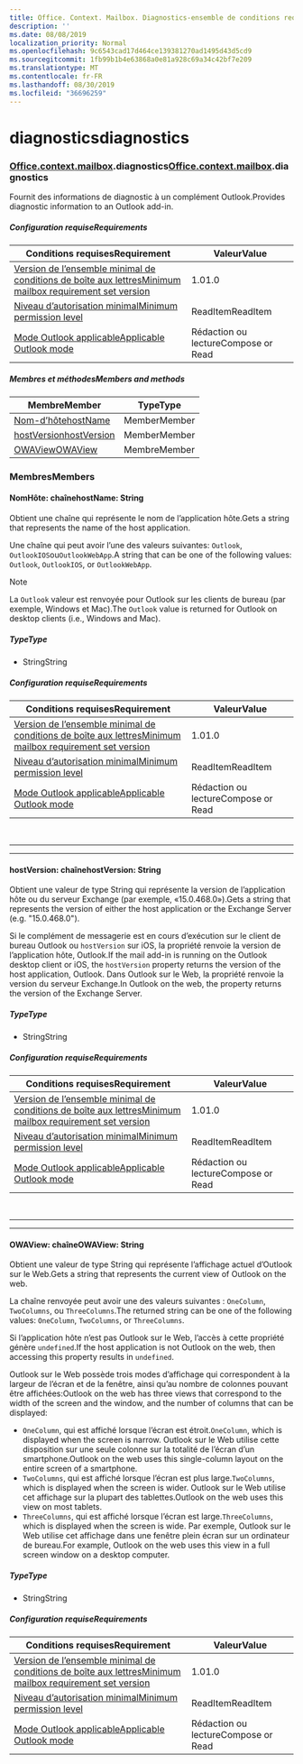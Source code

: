 ```yaml
---
title: Office. Context. Mailbox. Diagnostics-ensemble de conditions requises 1,4
description: ''
ms.date: 08/08/2019
localization_priority: Normal
ms.openlocfilehash: 9c6543cad17d464ce139381270ad1495d43d5cd9
ms.sourcegitcommit: 1fb99b1b4e63868a0e81a928c69a34c42bf7e209
ms.translationtype: MT
ms.contentlocale: fr-FR
ms.lasthandoff: 08/30/2019
ms.locfileid: "36696259"
---
```

# <a name="diagnostics"></a><span data-ttu-id="33a3f-102">diagnostics</span><span class="sxs-lookup"><span data-stu-id="33a3f-102">diagnostics</span></span>

### <a name="officeofficemdcontextofficecontextmdmailboxofficecontextmailboxmddiagnostics"></a><span data-ttu-id="33a3f-103">[Office](Office.md)[.context](Office.context.md)[.mailbox](Office.context.mailbox.md).diagnostics</span><span class="sxs-lookup"><span data-stu-id="33a3f-103">[Office](Office.md)[.context](Office.context.md)[.mailbox](Office.context.mailbox.md).diagnostics</span></span>

<span data-ttu-id="33a3f-104">Fournit des informations de diagnostic à un complément Outlook.</span><span class="sxs-lookup"><span data-stu-id="33a3f-104">Provides diagnostic information to an Outlook add-in.</span></span>

##### <a name="requirements"></a><span data-ttu-id="33a3f-105">Configuration requise</span><span class="sxs-lookup"><span data-stu-id="33a3f-105">Requirements</span></span>

|<span data-ttu-id="33a3f-106">Conditions requises</span><span class="sxs-lookup"><span data-stu-id="33a3f-106">Requirement</span></span>| <span data-ttu-id="33a3f-107">Valeur</span><span class="sxs-lookup"><span data-stu-id="33a3f-107">Value</span></span>|
|---|---|
|[<span data-ttu-id="33a3f-108">Version de l’ensemble minimal de conditions de boîte aux lettres</span><span class="sxs-lookup"><span data-stu-id="33a3f-108">Minimum mailbox requirement set version</span></span>](/office/dev/add-ins/reference/requirement-sets/outlook-api-requirement-sets)| <span data-ttu-id="33a3f-109">1.0</span><span class="sxs-lookup"><span data-stu-id="33a3f-109">1.0</span></span>|
|[<span data-ttu-id="33a3f-110">Niveau d’autorisation minimal</span><span class="sxs-lookup"><span data-stu-id="33a3f-110">Minimum permission level</span></span>](/outlook/add-ins/understanding-outlook-add-in-permissions)| <span data-ttu-id="33a3f-111">ReadItem</span><span class="sxs-lookup"><span data-stu-id="33a3f-111">ReadItem</span></span>|
|[<span data-ttu-id="33a3f-112">Mode Outlook applicable</span><span class="sxs-lookup"><span data-stu-id="33a3f-112">Applicable Outlook mode</span></span>](/outlook/add-ins/#extension-points)| <span data-ttu-id="33a3f-113">Rédaction ou lecture</span><span class="sxs-lookup"><span data-stu-id="33a3f-113">Compose or Read</span></span>|

##### <a name="members-and-methods"></a><span data-ttu-id="33a3f-114">Membres et méthodes</span><span class="sxs-lookup"><span data-stu-id="33a3f-114">Members and methods</span></span>

| <span data-ttu-id="33a3f-115">Membre</span><span class="sxs-lookup"><span data-stu-id="33a3f-115">Member</span></span> | <span data-ttu-id="33a3f-116">Type</span><span class="sxs-lookup"><span data-stu-id="33a3f-116">Type</span></span> |
|--------|------|
| [<span data-ttu-id="33a3f-117">Nom-d’hôte</span><span class="sxs-lookup"><span data-stu-id="33a3f-117">hostName</span></span>](#hostname-string) | <span data-ttu-id="33a3f-118">Member</span><span class="sxs-lookup"><span data-stu-id="33a3f-118">Member</span></span> |
| [<span data-ttu-id="33a3f-119">hostVersion</span><span class="sxs-lookup"><span data-stu-id="33a3f-119">hostVersion</span></span>](#hostversion-string) | <span data-ttu-id="33a3f-120">Member</span><span class="sxs-lookup"><span data-stu-id="33a3f-120">Member</span></span> |
| [<span data-ttu-id="33a3f-121">OWAView</span><span class="sxs-lookup"><span data-stu-id="33a3f-121">OWAView</span></span>](#owaview-string) | <span data-ttu-id="33a3f-122">Membre</span><span class="sxs-lookup"><span data-stu-id="33a3f-122">Member</span></span> |

### <a name="members"></a><span data-ttu-id="33a3f-123">Membres</span><span class="sxs-lookup"><span data-stu-id="33a3f-123">Members</span></span>

#### <a name="hostname-string"></a><span data-ttu-id="33a3f-124">NomHôte: chaîne</span><span class="sxs-lookup"><span data-stu-id="33a3f-124">hostName: String</span></span>

<span data-ttu-id="33a3f-125">Obtient une chaîne qui représente le nom de l’application hôte.</span><span class="sxs-lookup"><span data-stu-id="33a3f-125">Gets a string that represents the name of the host application.</span></span>

<span data-ttu-id="33a3f-126">Une chaîne qui peut avoir l’une des valeurs suivantes: `Outlook`, `OutlookIOS`ou`OutlookWebApp`.</span><span class="sxs-lookup"><span data-stu-id="33a3f-126">A string that can be one of the following values: `Outlook`, `OutlookIOS`, or `OutlookWebApp`.</span></span>

> [!NOTE]
> <span data-ttu-id="33a3f-127">La `Outlook` valeur est renvoyée pour Outlook sur les clients de bureau (par exemple, Windows et Mac).</span><span class="sxs-lookup"><span data-stu-id="33a3f-127">The `Outlook` value is returned for Outlook on desktop clients (i.e., Windows and Mac).</span></span>

##### <a name="type"></a><span data-ttu-id="33a3f-128">Type</span><span class="sxs-lookup"><span data-stu-id="33a3f-128">Type</span></span>

*   <span data-ttu-id="33a3f-129">String</span><span class="sxs-lookup"><span data-stu-id="33a3f-129">String</span></span>

##### <a name="requirements"></a><span data-ttu-id="33a3f-130">Configuration requise</span><span class="sxs-lookup"><span data-stu-id="33a3f-130">Requirements</span></span>

|<span data-ttu-id="33a3f-131">Conditions requises</span><span class="sxs-lookup"><span data-stu-id="33a3f-131">Requirement</span></span>| <span data-ttu-id="33a3f-132">Valeur</span><span class="sxs-lookup"><span data-stu-id="33a3f-132">Value</span></span>|
|---|---|
|[<span data-ttu-id="33a3f-133">Version de l’ensemble minimal de conditions de boîte aux lettres</span><span class="sxs-lookup"><span data-stu-id="33a3f-133">Minimum mailbox requirement set version</span></span>](/office/dev/add-ins/reference/requirement-sets/outlook-api-requirement-sets)| <span data-ttu-id="33a3f-134">1.0</span><span class="sxs-lookup"><span data-stu-id="33a3f-134">1.0</span></span>|
|[<span data-ttu-id="33a3f-135">Niveau d’autorisation minimal</span><span class="sxs-lookup"><span data-stu-id="33a3f-135">Minimum permission level</span></span>](/outlook/add-ins/understanding-outlook-add-in-permissions)| <span data-ttu-id="33a3f-136">ReadItem</span><span class="sxs-lookup"><span data-stu-id="33a3f-136">ReadItem</span></span>|
|[<span data-ttu-id="33a3f-137">Mode Outlook applicable</span><span class="sxs-lookup"><span data-stu-id="33a3f-137">Applicable Outlook mode</span></span>](/outlook/add-ins/#extension-points)| <span data-ttu-id="33a3f-138">Rédaction ou lecture</span><span class="sxs-lookup"><span data-stu-id="33a3f-138">Compose or Read</span></span>|

<br>

---
---

#### <a name="hostversion-string"></a><span data-ttu-id="33a3f-139">hostVersion: chaîne</span><span class="sxs-lookup"><span data-stu-id="33a3f-139">hostVersion: String</span></span>

<span data-ttu-id="33a3f-140">Obtient une valeur de type String qui représente la version de l’application hôte ou du serveur Exchange (par exemple, «15.0.468.0»).</span><span class="sxs-lookup"><span data-stu-id="33a3f-140">Gets a string that represents the version of either the host application or the Exchange Server (e.g. "15.0.468.0").</span></span>

<span data-ttu-id="33a3f-141">Si le complément de messagerie est en cours d’exécution sur le client de bureau Outlook ou `hostVersion` sur iOS, la propriété renvoie la version de l’application hôte, Outlook.</span><span class="sxs-lookup"><span data-stu-id="33a3f-141">If the mail add-in is running on the Outlook desktop client or iOS, the `hostVersion` property returns the version of the host application, Outlook.</span></span> <span data-ttu-id="33a3f-142">Dans Outlook sur le Web, la propriété renvoie la version du serveur Exchange.</span><span class="sxs-lookup"><span data-stu-id="33a3f-142">In Outlook on the web, the property returns the version of the Exchange Server.</span></span>

##### <a name="type"></a><span data-ttu-id="33a3f-143">Type</span><span class="sxs-lookup"><span data-stu-id="33a3f-143">Type</span></span>

*   <span data-ttu-id="33a3f-144">String</span><span class="sxs-lookup"><span data-stu-id="33a3f-144">String</span></span>

##### <a name="requirements"></a><span data-ttu-id="33a3f-145">Configuration requise</span><span class="sxs-lookup"><span data-stu-id="33a3f-145">Requirements</span></span>

|<span data-ttu-id="33a3f-146">Conditions requises</span><span class="sxs-lookup"><span data-stu-id="33a3f-146">Requirement</span></span>| <span data-ttu-id="33a3f-147">Valeur</span><span class="sxs-lookup"><span data-stu-id="33a3f-147">Value</span></span>|
|---|---|
|[<span data-ttu-id="33a3f-148">Version de l’ensemble minimal de conditions de boîte aux lettres</span><span class="sxs-lookup"><span data-stu-id="33a3f-148">Minimum mailbox requirement set version</span></span>](/office/dev/add-ins/reference/requirement-sets/outlook-api-requirement-sets)| <span data-ttu-id="33a3f-149">1.0</span><span class="sxs-lookup"><span data-stu-id="33a3f-149">1.0</span></span>|
|[<span data-ttu-id="33a3f-150">Niveau d’autorisation minimal</span><span class="sxs-lookup"><span data-stu-id="33a3f-150">Minimum permission level</span></span>](/outlook/add-ins/understanding-outlook-add-in-permissions)| <span data-ttu-id="33a3f-151">ReadItem</span><span class="sxs-lookup"><span data-stu-id="33a3f-151">ReadItem</span></span>|
|[<span data-ttu-id="33a3f-152">Mode Outlook applicable</span><span class="sxs-lookup"><span data-stu-id="33a3f-152">Applicable Outlook mode</span></span>](/outlook/add-ins/#extension-points)| <span data-ttu-id="33a3f-153">Rédaction ou lecture</span><span class="sxs-lookup"><span data-stu-id="33a3f-153">Compose or Read</span></span>|

<br>

---
---

#### <a name="owaview-string"></a><span data-ttu-id="33a3f-154">OWAView: chaîne</span><span class="sxs-lookup"><span data-stu-id="33a3f-154">OWAView: String</span></span>

<span data-ttu-id="33a3f-155">Obtient une valeur de type String qui représente l’affichage actuel d’Outlook sur le Web.</span><span class="sxs-lookup"><span data-stu-id="33a3f-155">Gets a string that represents the current view of Outlook on the web.</span></span>

<span data-ttu-id="33a3f-156">La chaîne renvoyée peut avoir une des valeurs suivantes : `OneColumn`, `TwoColumns`, ou `ThreeColumns`.</span><span class="sxs-lookup"><span data-stu-id="33a3f-156">The returned string can be one of the following values: `OneColumn`, `TwoColumns`, or `ThreeColumns`.</span></span>

<span data-ttu-id="33a3f-157">Si l’application hôte n’est pas Outlook sur le Web, l’accès à cette propriété génère `undefined`.</span><span class="sxs-lookup"><span data-stu-id="33a3f-157">If the host application is not Outlook on the web, then accessing this property results in `undefined`.</span></span>

<span data-ttu-id="33a3f-158">Outlook sur le Web possède trois modes d’affichage qui correspondent à la largeur de l’écran et de la fenêtre, ainsi qu’au nombre de colonnes pouvant être affichées:</span><span class="sxs-lookup"><span data-stu-id="33a3f-158">Outlook on the web has three views that correspond to the width of the screen and the window, and the number of columns that can be displayed:</span></span>

*   <span data-ttu-id="33a3f-159">`OneColumn`, qui est affiché lorsque l’écran est étroit.</span><span class="sxs-lookup"><span data-stu-id="33a3f-159">`OneColumn`, which is displayed when the screen is narrow.</span></span> <span data-ttu-id="33a3f-160">Outlook sur le Web utilise cette disposition sur une seule colonne sur la totalité de l’écran d’un smartphone.</span><span class="sxs-lookup"><span data-stu-id="33a3f-160">Outlook on the web uses this single-column layout on the entire screen of a smartphone.</span></span>
*   <span data-ttu-id="33a3f-161">`TwoColumns`, qui est affiché lorsque l’écran est plus large.</span><span class="sxs-lookup"><span data-stu-id="33a3f-161">`TwoColumns`, which is displayed when the screen is wider.</span></span> <span data-ttu-id="33a3f-162">Outlook sur le Web utilise cet affichage sur la plupart des tablettes.</span><span class="sxs-lookup"><span data-stu-id="33a3f-162">Outlook on the web uses this view on most tablets.</span></span>
*   <span data-ttu-id="33a3f-163">`ThreeColumns`, qui est affiché lorsque l’écran est large.</span><span class="sxs-lookup"><span data-stu-id="33a3f-163">`ThreeColumns`, which is displayed when the screen is wide.</span></span> <span data-ttu-id="33a3f-164">Par exemple, Outlook sur le Web utilise cet affichage dans une fenêtre plein écran sur un ordinateur de bureau.</span><span class="sxs-lookup"><span data-stu-id="33a3f-164">For example, Outlook on the web uses this view in a full screen window on a desktop computer.</span></span>

##### <a name="type"></a><span data-ttu-id="33a3f-165">Type</span><span class="sxs-lookup"><span data-stu-id="33a3f-165">Type</span></span>

*   <span data-ttu-id="33a3f-166">String</span><span class="sxs-lookup"><span data-stu-id="33a3f-166">String</span></span>

##### <a name="requirements"></a><span data-ttu-id="33a3f-167">Configuration requise</span><span class="sxs-lookup"><span data-stu-id="33a3f-167">Requirements</span></span>

|<span data-ttu-id="33a3f-168">Conditions requises</span><span class="sxs-lookup"><span data-stu-id="33a3f-168">Requirement</span></span>| <span data-ttu-id="33a3f-169">Valeur</span><span class="sxs-lookup"><span data-stu-id="33a3f-169">Value</span></span>|
|---|---|
|[<span data-ttu-id="33a3f-170">Version de l’ensemble minimal de conditions de boîte aux lettres</span><span class="sxs-lookup"><span data-stu-id="33a3f-170">Minimum mailbox requirement set version</span></span>](/office/dev/add-ins/reference/requirement-sets/outlook-api-requirement-sets)| <span data-ttu-id="33a3f-171">1.0</span><span class="sxs-lookup"><span data-stu-id="33a3f-171">1.0</span></span>|
|[<span data-ttu-id="33a3f-172">Niveau d’autorisation minimal</span><span class="sxs-lookup"><span data-stu-id="33a3f-172">Minimum permission level</span></span>](/outlook/add-ins/understanding-outlook-add-in-permissions)| <span data-ttu-id="33a3f-173">ReadItem</span><span class="sxs-lookup"><span data-stu-id="33a3f-173">ReadItem</span></span>|
|[<span data-ttu-id="33a3f-174">Mode Outlook applicable</span><span class="sxs-lookup"><span data-stu-id="33a3f-174">Applicable Outlook mode</span></span>](/outlook/add-ins/#extension-points)| <span data-ttu-id="33a3f-175">Rédaction ou lecture</span><span class="sxs-lookup"><span data-stu-id="33a3f-175">Compose or Read</span></span>|

